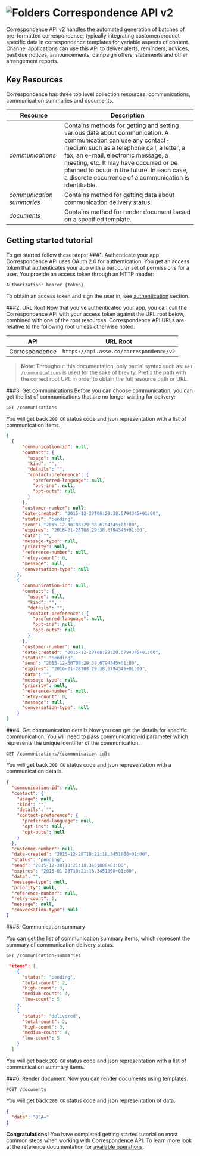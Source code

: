 ![Folders](http://cdn.flaticon.com/png/64/98/98193.png)
Correspondence API v2
=========================
Correspondence API v2 handles the automated generation of batches of pre-formatted correspondence, typically integrating customer/product specific data in correspondence templates for variable aspects of content. Channel applications can use this API to deliver alerts, reminders, advices, past due notices, announcements, campaign offers, statements and other arrangement reports. 
   
Key Resources
-------------
Correspondence has three top level collection resources: communications,  communication summaries and documents. 

Resource | Description
----------- |-----------
*communications*  | Contains methods for getting and setting various data about communication. A communication can use any contact-medium such as a telephone call, a letter, a fax, an e-mail, electronic message, a meeting, etc. It may have occurred or be planned to occur in the future. In each case, a discrete occurrence of a communication is identifiable. 
*communication summaries*   |  Contains method for getting data about communication delivery status.
*documents*    | Contains method for render document based on a specified template. 

Getting started tutorial
---------------
To get started follow these steps:
###1. Authenticate your app
Correspondence API uses OAuth 2.0 for authentication. You get an access token that authenticates your app with a particular set of permissions for a user. You provide an access token through an HTTP header:
```
Authorization: bearer {token}
```
To obtain an access token and sign the user in, see [authentication]() section.

###2. URL Root
Now that you've authenticated your app, you can call the Correspondence API with your access token against the URL root below, combined with one of the root resources.  Correspondence API URLs are relative to the following root unless otherwise noted.

API | URL Root
--------|---------
Correspondence | `https://api.asse.co/correspondence/v2`

> **Note**: Throughout this documentation, only partial syntax such as: 
`GET /communications` is used for the sake of brevity. 
Prefix the path with the correct root URL in order to obtain the full resource path or URL.

###3. Get communications
Before you can choose communication, you can get the list of communications that are no longer waiting for delivery:

```
GET /communications
```
You will get back `200 OK` status code and json representation with a list of communication items. 
```json
[
  {
      "communication-id": null,
      "contact": {
        "usage": null,
        "kind": "",
        "details": "",
        "contact-preference": {
          "preferred-language": null,
          "opt-ins": null,
          "opt-outs": null
        }
      },
      "customer-number": null,
      "date-created": "2015-12-28T08:29:38.6794345+01:00",
      "status": "pending",
      "send": "2015-12-30T08:29:38.6794345+01:00",
      "expires": "2016-01-28T08:29:38.6794345+01:00",
      "data": "",
      "message-type": null,
      "priority": null,
      "reference-number": null,
      "retry-count": 0,
      "message": null,
      "conversation-type": null
    },
    {
      "communication-id": null,
      "contact": {
        "usage": null,
        "kind": "",
        "details": "",
        "contact-preference": {
          "preferred-language": null,
          "opt-ins": null,
          "opt-outs": null
        }
      },
      "customer-number": null,
      "date-created": "2015-12-28T08:29:38.6794345+01:00",
      "status": "pending",
      "send": "2015-12-30T08:29:38.6794345+01:00",
      "expires": "2016-01-28T08:29:38.6794345+01:00",
      "data": "",
      "message-type": null,
      "priority": null,
      "reference-number": null,
      "retry-count": 0,
      "message": null,
      "conversation-type": null
    }
]
```

###4. Get communication details
Now you can get the details for specific communication. You will need to pass communication-id parameter which represents the unique identifier of the communication.

```
GET /communications/{communication-id}:
```
You will get back `200 OK` status code and json representation with a communication details.

```json
{
  "communication-id": null,
  "contact": {
    "usage": null,
    "kind": "",
    "details": "",
    "contact-preference": {
      "preferred-language": null,
      "opt-ins": null,
      "opt-outs": null
    }
  },
  "customer-number": null,
  "date-created": "2015-12-28T10:21:18.3451808+01:00",
  "status": "pending",
  "send": "2015-12-30T10:21:18.3451808+01:00",
  "expires": "2016-01-28T10:21:18.3451808+01:00",
  "data": "",
  "message-type": null,
  "priority": null,
  "reference-number": null,
  "retry-count": 1,
  "message": null,
  "conversation-type": null
}
```

###5. Communication summary

You can get the list of communication summary items, which represent the summary of communication delivery status.

```
GET /communication-summaries
```

```json
 "items": [
    {
      "status": "pending",
      "total-count": 2,
      "high-count": 3,
      "medium-count": 4,
      "low-count": 5
    },
    {
      "status": "delivered",
      "total-count": 2,
      "high-count": 3,
      "medium-count": 4,
      "low-count": 5
    }
  ]
```
You will get back `200 OK` status code and json representation with a list of communication summary items.


###6. Render document
Now you can render documents using templates.
```
POST /documents
```

You will get back `200 OK` status code and json representation of data.
```json
{
  "data": "QEA="
}
```

**Congratulations!** You have completed getting started tutorial on most common steps when working with Correspondence API. To learn more look at the reference documentation for [available operations](swagger-ui).
